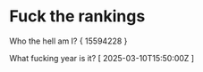 # Fuck the rankings

Who the hell am I?
{ 15594228 }

What fucking year is it?
[ 2025-03-10T15:50:00Z ]
